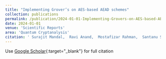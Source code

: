 ```yaml
---
title: "Implementing Grover’s on AES-based AEAD schemes"
collection: publications
permalink: /publication/2024-01-01-Implementing-Grovers-on-AES-based-AEAD-schemes
date: 2024-01-01
venue: 'Scientific Reports'
area: 'Quantum Cryptanalysis'
citation: ' Surajit Mandal,  Ravi Anand,  Mostafizar Rahman,  Santanu Sarkar,  Takanori Isobe, &quot;Implementing Grover’s on AES-based AEAD schemes.&quot; Scientific Reports, 2024.'
---
```

Use [Google Scholar](https://scholar.google.com/scholar?q=Implementing+Grover’s+on+AES+based+AEAD+schemes){:target="_blank"} for full citation